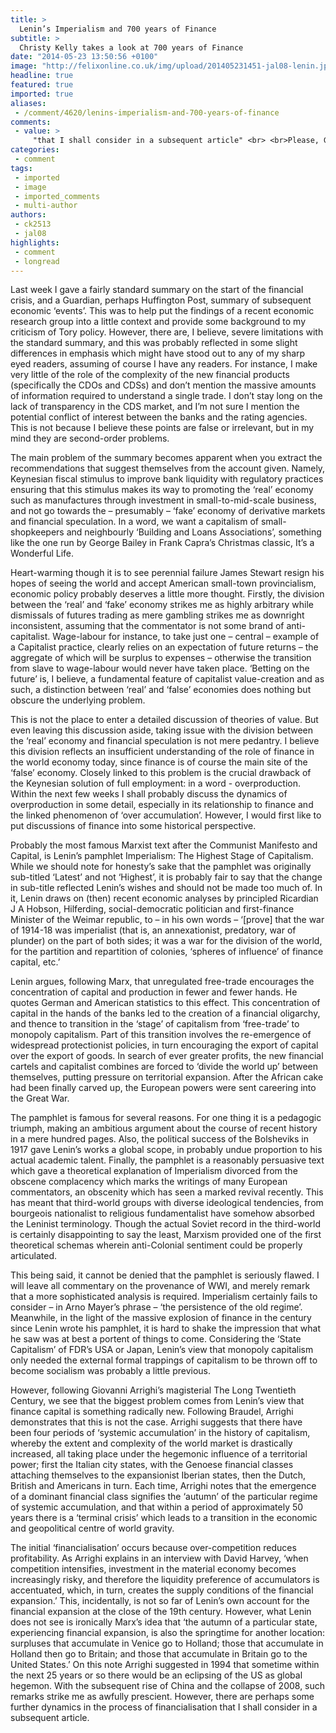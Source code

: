 ```yaml
---
title: >
  Lenin’s Imperialism and 700 years of Finance
subtitle: >
  Christy Kelly takes a look at 700 years of Finance
date: "2014-05-23 13:50:56 +0100"
image: "http://felixonline.co.uk/img/upload/201405231451-jal08-lenin.jpg"
headline: true
featured: true
imported: true
aliases:
 - /comment/4620/lenins-imperialism-and-700-years-of-finance
comments:
 - value: >
     "that I shall consider in a subsequent article" <br> <br>Please, God, no. No more.
categories:
 - comment
tags:
 - imported
 - image
 - imported_comments
 - multi-author
authors:
 - ck2513
 - jal08
highlights:
 - comment
 - longread
---
```


Last week I gave a fairly standard summary on the start of the financial crisis, and a Guardian, perhaps Huffington Post, summary of subsequent economic ‘events’. This was to help put the findings of a recent economic research group into a little context and provide some background to my criticism of Tory policy. However, there are, I believe, severe limitations with the standard summary, and this was probably reflected in some slight differences in emphasis which might have stood out to any of my sharp eyed readers, assuming of course I have any readers. For instance, I make very little of the role of the complexity of the new financial products (specifically the CDOs and CDSs) and don’t mention the massive amounts of information required to understand a single trade. I don’t stay long on the lack of transparency in the CDS market, and I’m not sure I mention the potential conflict of interest between the banks and the rating agencies. This is not because I believe these points are false or irrelevant, but in my mind they are second-order problems.

The main problem of the summary becomes apparent when you extract the recommendations that suggest themselves from the account given. Namely, Keynesian fiscal stimulus to improve bank liquidity with regulatory practices ensuring that this stimulus makes its way to promoting the ‘real’ economy such as manufactures through investment in small-to-mid-scale business, and not go towards the – presumably – ‘fake’ economy of derivative markets and financial speculation. In a word, we want a capitalism of small-shopkeepers and neighbourly ‘Building and Loans Associations’, something like the one run by George Bailey in Frank Capra’s Christmas classic, It’s a Wonderful Life.

Heart-warming though it is to see perennial failure James Stewart resign his hopes of seeing the world and accept American small-town provincialism, economic policy probably deserves a little more thought. Firstly, the division between the ‘real’ and ‘fake’ economy strikes me as highly arbitrary while dismissals of futures trading as mere gambling strikes me as downright inconsistent, assuming that the commentator is not some brand of anti-capitalist. Wage-labour for instance, to take just one – central – example of a Capitalist practice, clearly relies on an expectation of future returns – the aggregate of which will be surplus to expenses – otherwise the transition from slave to wage-labour would never have taken place. ‘Betting on the future’ is, I believe, a fundamental feature of capitalist value-creation and as such, a distinction between ‘real’ and ‘false’ economies does nothing but obscure the underlying problem.

This is not the place to enter a detailed discussion of theories of value. But even leaving this discussion aside, taking issue with the division between the ‘real’ economy and financial speculation is not mere pedantry. I believe this division reflects an insufficient understanding of the role of finance in the world economy today, since finance is of course the main site of the ‘false’ economy. Closely linked to this problem is the crucial drawback of the Keynesian solution of full employment: in a word - overproduction. Within the next few weeks I shall probably discuss the dynamics of overproduction in some detail, especially in its relationship to finance and the linked phenomenon of ‘over accumulation’. However, I would first like to put discussions of finance into some historical perspective.

Probably the most famous Marxist text after the Communist Manifesto and Capital, is Lenin’s pamphlet Imperialism: The Highest Stage of Capitalism. While we should note for honesty’s sake that the pamphlet was originally sub-titled ‘Latest’ and not ‘Highest’, it is probably fair to say that the change in sub-title reflected Lenin’s wishes and should not be made too much of. In it, Lenin draws on (then) recent economic analyses by principled Ricardian J A Hobson, Hilferding, social-democratic politician and first-finance Minister of the Weimar republic, to – in his own words – ‘[prove] that the war of 1914-18 was imperialist (that is, an annexationist, predatory, war of plunder) on the part of both sides; it was a war for the division of the world, for the partition and repartition of colonies, ‘spheres of influence’ of finance capital, etc.’

Lenin argues, following Marx, that unregulated free-trade encourages the concentration of capital and production in fewer and fewer hands. He quotes German and American statistics to this effect. This concentration of capital in the hands of the banks led to the creation of a financial oligarchy, and thence to transition in the ‘stage’ of capitalism from ‘free-trade’ to monopoly capitalism. Part of this transition involves the re-emergence of widespread protectionist policies, in turn encouraging the export of capital over the export of goods. In search of ever greater profits, the new financial cartels and capitalist combines are forced to ‘divide the world up’ between themselves, putting pressure on territorial expansion. After the African cake had been finally carved up, the European powers were sent careering into the Great War.

The pamphlet is famous for several reasons. For one thing it is a pedagogic triumph, making an ambitious argument about the course of recent history in a mere hundred pages. Also, the political success of the Bolsheviks in 1917 gave Lenin’s works a global scope, in probably undue proportion to his actual academic talent. Finally, the pamphlet is a reasonably persuasive text which gave a theoretical explanation of Imperialism divorced from the obscene complacency which marks the writings of many European commentators, an obscenity which has seen a marked revival recently. This has meant that third-world groups with diverse ideological tendencies, from bourgeois nationalist to religious fundamentalist have somehow absorbed the Leninist terminology. Though the actual Soviet record in the third-world is certainly disappointing to say the least, Marxism provided one of the first theoretical schemas wherein anti-Colonial sentiment could be properly articulated.

This being said, it cannot be denied that the pamphlet is seriously flawed. I will leave all commentary on the provenance of WWI, and merely remark that a more sophisticated analysis is required. Imperialism certainly fails to consider – in Arno Mayer’s phrase – ‘the persistence of the old regime’. Meanwhile, in the light of the massive explosion of finance in the century since Lenin wrote his pamphlet, it is hard to shake the impression that what he saw was at best a portent of things to come. Considering the ‘State Capitalism’ of FDR’s USA or Japan, Lenin’s view that monopoly capitalism only needed the external formal trappings of capitalism to be thrown off to become socialism was probably a little previous.

However, following Giovanni Arrighi’s magisterial The Long Twentieth Century, we see that the biggest problem comes from Lenin’s view that finance capital is something radically new. Following Braudel, Arrighi demonstrates that this is not the case. Arrighi suggests that there have been four periods of ‘systemic accumulation’ in the history of capitalism, whereby the extent and complexity of the world market is drastically increased, all taking place under the hegemonic influence of a territorial power; first the Italian city states, with the Genoese financial classes attaching themselves to the expansionist Iberian states, then the Dutch, British and Americans in turn. Each time, Arrighi notes that the emergence of a dominant financial class signifies the ‘autumn’ of the particular regime of systemic accumulation, and that within a period of approximately 50 years there is a ‘terminal crisis’ which leads to a transition in the economic and geopolitical centre of world gravity.

The initial ‘financialisation’ occurs because over-competition reduces profitability. As Arrighi explains in an interview with David Harvey, ‘when competition intensifies, investment in the material economy becomes increasingly risky, and therefore the liquidity preference of accumulators is accentuated, which, in turn, creates the supply conditions of the financial expansion.’ This, incidentally, is not so far of Lenin’s own account for the financial expansion at the close of the 19th century. However, what Lenin does not see is ironically Marx’s idea that ‘the autumn of a particular state, experiencing financial expansion, is also the springtime for another location: surpluses that accumulate in Venice go to Holland; those that accumulate in Holland then go to Britain; and those that accumulate in Britain go to the United States.’ On this note Arrighi suggested in 1994 that sometime within the next 25 years or so there would be an eclipsing of the US as global hegemon. With the subsequent rise of China and the collapse of 2008, such remarks strike me as awfully prescient. However, there are perhaps some further dynamics in the process of financialisation that I shall consider in a subsequent article.
